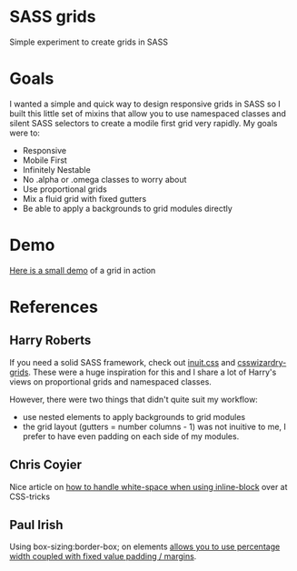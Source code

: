 # SASS grids

Simple experiment to create grids in SASS

# Goals

I wanted a simple and quick way to design responsive grids in SASS so I built this little set of mixins that allow you to use namespaced classes and silent SASS selectors to create a modile first grid very rapidly. My goals were to:

- Responsive
- Mobile First
- Infinitely Nestable
- No .alpha or .omega classes to worry about
- Use proportional grids
- Mix a fluid grid with fixed gutters
- Be able to apply a backgrounds to grid modules directly

# Demo

[Here is a small demo](http://jeromecoupe.github.com/sassgrids/) of a grid in action

# References

## Harry Roberts

If you need a solid SASS framework, check out [inuit.css](http://inuitcss.com/) and [csswizardry-grids](https://github.com/csswizardry/csswizardry-grids). These were a huge inspiration for this and I share a lot of Harry's views on proportional grids and namespaced classes.

However, there were two things that didn't quite suit my workflow:

- use nested elements to apply backgrounds to grid modules
- the grid layout (gutters = number columns - 1) was not inuitive to me, I prefer to have even padding on each side of my modules.

## Chris Coyier

Nice article on [how to handle white-space when using inline-block](http://css-tricks.com/fighting-the-space-between-inline-block-elements/) over at CSS-tricks

## Paul Irish

Using box-sizing:border-box; on elements [allows you to use percentage width coupled with fixed value padding / margins](http://paulirish.com/2012/box-sizing-border-box-ftw/).